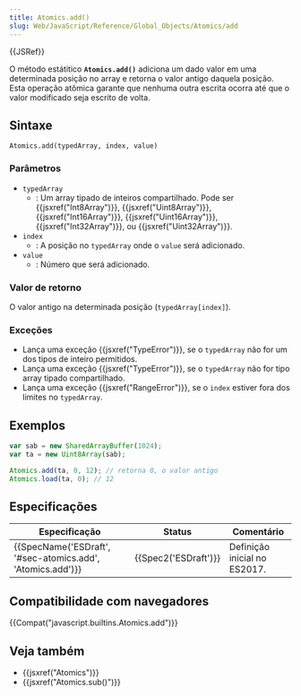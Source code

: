 ```yaml
---
title: Atomics.add()
slug: Web/JavaScript/Reference/Global_Objects/Atomics/add
---
```


{{JSRef}}

O método estátitico **`Atomics.add()`** adiciona um dado valor em uma determinada posição no array e retorna o valor antigo daquela posição. Esta operação atômica garante que nenhuma outra escrita ocorra até que o valor modificado seja escrito de volta.

## Sintaxe

```
Atomics.add(typedArray, index, value)
```

### Parâmetros

- `typedArray`
  - : Um array tipado de inteiros compartilhado. Pode ser {{jsxref("Int8Array")}}, {{jsxref("Uint8Array")}}, {{jsxref("Int16Array")}}, {{jsxref("Uint16Array")}}, {{jsxref("Int32Array")}}, ou {{jsxref("Uint32Array")}}.
- `index`
  - : A posição no `typedArray` onde o `value` será adicionado.
- `value`
  - : Número que será adicionado.

### Valor de retorno

O valor antigo na determinada posição (`typedArray[index]`).

### Exceções

- Lança uma exceção {{jsxref("TypeError")}}, se o `typedArray` não for um dos tipos de inteiro permitidos.
- Lança uma exceção {{jsxref("TypeError")}}, se o `typedArray` não for tipo array tipado compartilhado.
- Lança uma exceção {{jsxref("RangeError")}}, se o `index` estiver fora dos limites no `typedArray`.

## Exemplos

```js
var sab = new SharedArrayBuffer(1024);
var ta = new Uint8Array(sab);

Atomics.add(ta, 0, 12); // retorna 0, o valor antigo
Atomics.load(ta, 0); // 12
```

## Especificações

| Especificação                                              | Status               | Comentário                   |
| ---------------------------------------------------------- | -------------------- | ---------------------------- |
| {{SpecName('ESDraft', '#sec-atomics.add', 'Atomics.add')}} | {{Spec2('ESDraft')}} | Definição inicial no ES2017. |

## Compatibilidade com navegadores

{{Compat("javascript.builtins.Atomics.add")}}

## Veja também

- {{jsxref("Atomics")}}
- {{jsxref("Atomics.sub()")}}
